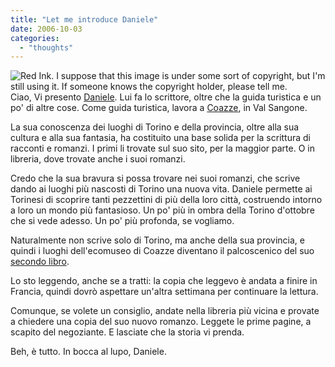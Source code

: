 ```yaml
---
title: "Let me introduce Daniele"
date: 2006-10-03
categories: 
  - "thoughts"
---
```


![Red Ink. I suppose that this image is under some sort of copyright, but I'm still using it. If someone knows the copyright holder, please tell me.](images/redink.jpg) Ciao, Vi presento [Daniele](http://caffesaturno.splinder.com/). Lui fa lo scrittore, oltre che la guida turistica e un po' di altre cose. Come guida turistica, lavora a [Coazze](http://www.provincia.torino.it/culturamateriale/musei/e_coa01.htm), in Val Sangone.

La sua conoscenza dei luoghi di Torino e della provincia, oltre alla sua cultura e alla sua fantasia, ha costituito una base solida per la scrittura di racconti e romanzi. I primi li trovate sul suo sito, per la maggior parte. O in libreria, dove trovate anche i suoi romanzi.

Credo che la sua bravura si possa trovare nei suoi romanzi, che scrive dando ai luoghi più nascosti di Torino una nuova vita. Daniele permette ai Torinesi di scoprire tanti pezzettini di più della loro città, costruendo intorno a loro un mondo più fantasioso. Un po' più in ombra della Torino d'ottobre che si vede adesso. Un po' più profonda, se vogliamo.

Naturalmente non scrive solo di Torino, ma anche della sua provincia, e quindi i luoghi dell'ecomuseo di Coazze diventano il palcoscenico del suo [secondo libro](http://caffesaturno.splinder.com/post/8691267).

Lo sto leggendo, anche se a tratti: la copia che leggevo è andata a finire in Francia, quindi dovrò aspettare un'altra settimana per continuare la lettura.

Comunque, se volete un consiglio, andate nella libreria più vicina e provate a chiedere una copia del suo nuovo romanzo. Leggete le prime pagine, a scapito del negoziante. E lasciate che la storia vi prenda.

Beh, è tutto. In bocca al lupo, Daniele.
